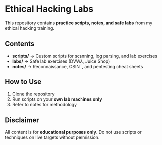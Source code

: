 # Ethical Hacking Labs

This repository contains **practice scripts, notes, and safe labs** from my ethical hacking training.

## Contents

- **scripts/** → Custom scripts for scanning, log parsing, and lab exercises  
- **labs/** → Safe lab exercises (DVWA, Juice Shop)  
- **notes/** → Reconnaissance, OSINT, and pentesting cheat sheets

## How to Use

1. Clone the repository
2. Run scripts on your **own lab machines only**
3. Refer to notes for methodology

## Disclaimer

All content is for **educational purposes only**. Do not use scripts or techniques on live targets without permission.
